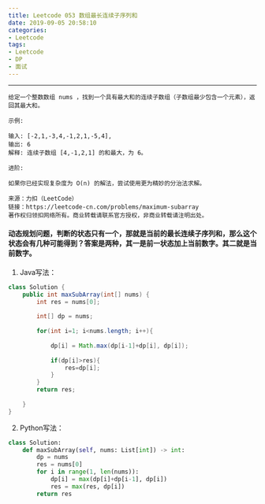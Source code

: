 ```yaml
---
title: Leetcode 053 数组最长连续子序列和
date: 2019-09-05 20:58:10
categories:
- Leetcode
tags:
- Leetcode
- DP
- 面试
---
```


---

    给定一个整数数组 nums ，找到一个具有最大和的连续子数组（子数组最少包含一个元素），返回其最大和。

    示例:

    输入: [-2,1,-3,4,-1,2,1,-5,4],
    输出: 6
    解释: 连续子数组 [4,-1,2,1] 的和最大，为 6。

    进阶:

    如果你已经实现复杂度为 O(n) 的解法，尝试使用更为精妙的分治法求解。

    来源：力扣（LeetCode）
    链接：https://leetcode-cn.com/problems/maximum-subarray
    著作权归领扣网络所有。商业转载请联系官方授权，非商业转载请注明出处。


#### 动态规划问题，判断的状态只有一个，那就是当前的最长连续子序列和，那么这个状态会有几种可能得到？答案是两种，其一是前一状态加上当前数字。其二就是当前数字。


1. Java写法：
```java
class Solution {
    public int maxSubArray(int[] nums) {
        int res = nums[0];
        
        int[] dp = nums;
        
        for(int i=1; i<nums.length; i++){
            
            dp[i] = Math.max(dp[i-1]+dp[i], dp[i]);
            
            if(dp[i]>res){
                res=dp[i];
            }
        }
        return res;
        
    }
}
```

2. Python写法：
```python
class Solution:
    def maxSubArray(self, nums: List[int]) -> int:
        dp = nums
        res = nums[0]
        for i in range(1, len(nums)):
            dp[i] = max(dp[i]+dp[i-1], dp[i])
            res = max(res, dp[i])
        return res
```   
